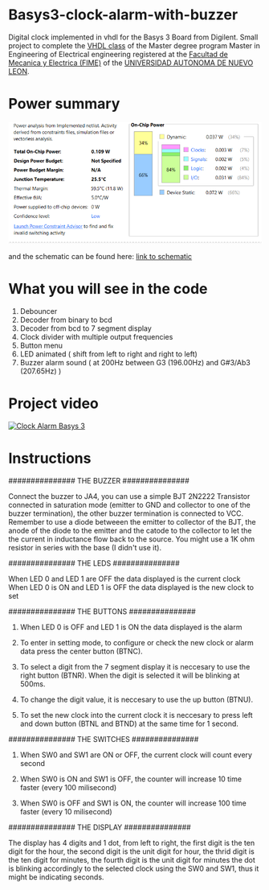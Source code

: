 # Basys3-clock-alarm-with-buzzer
Digital clock implemented in vhdl for the Basys 3 Board from Digilent. Small project to complete the [VHDL class](http://legacy.fime.uanl.mx/subdireccion_posgrado/MIOE/PA/Implementacion%20en%20VHDL.pdf) of the Master degree program Master in Engineering of Electrical engineering registered at the [Facultad de Mecanica y Electrica (FIME)](https://www.fime.uanl.mx/) of the [UNIVERSIDAD AUTONOMA DE NUEVO LEON](https://www.uanl.mx/).

# Power summary

![power summary clock alarm](https://github.com/romybompart/Basys3-clock-alarm-with-buzzer/blob/main/images/POWER%20SUMMARY.PNG)

and the schematic can be found here: [link to schematic](https://github.com/romybompart/Basys3-clock-alarm-with-buzzer/blob/main/images/schematic.pdf)

# What you will see in the code

1. Debouncer
2. Decoder from binary to bcd
3. Decoder from bcd to 7 segment display
4. Clock divider with multiple output frequencies
5. Button menu
6. LED animated ( shift from left to right and right to left)
7. Buzzer alarm sound ( at 200Hz between G3	(196.00Hz) and G#3/Ab3 (207.65Hz)	) 

# Project video  
[![Clock Alarm Basys 3](https://img.youtube.com/vi/IS06bHoTYo8/0.jpg)](https://youtu.be/IS06bHoTYo8)
# Instructions
 ############### THE BUZZER ###############
 
 Connect the buzzer to JA4, you can use a simple BJT 2N2222 Transistor connected in saturation mode (emitter to GND and collector to one of the buzzer termination),
 the other buzzer termination is connected to VCC. Remember to use a diode betweeen the emitter to collector of the BJT, the anode of the diode to the emitter and the 
 catode to the collector to let the the current in inductance flow back to the source.  You might use a 1K ohm resistor in series with the base (I didn't use it). 
 
 ############### THE LEDS ###############
 
 When LED 0 and LED 1 are OFF the data displayed is the current clock 
 When LED 0 is ON and LED 1 is OFF the data displayed is the new clock to set
 
 ############### THE BUTTONS ###############
 
 1. When LED 0 is OFF and LED 1 is ON the data displayed is the alarm
 
 2. To enter in setting mode, to configure or check the new clock or alarm data
 press the center button (BTNC). 
 
 3. To select a digit from the 7 segment display it is neccesary to use the right
 button (BTNR). When the digit is selected it will be blinking at 500ms.
 
 4. To change the digit value, it is neccesary to use the up button (BTNU).
 
 5. To set the new clock into the current clock it is neccesary to press left and 
 down button (BTNL and BTND) at the same time for 1 second. 
 
 ############### THE SWITCHES ###############
 
 1. When SW0 and SW1 are ON or OFF, the current clock will count every second
 
 2. When SW0 is ON and SW1 is OFF, the counter will increase 10 time faster (every
 100 milisecond)
 
 3. When SW0 is OFF and SW1 is ON, the counter will increase 100 time faster (every
 10 milisecond)
 
 ############### THE DISPLAY ###############
 
 The display has 4 digits and 1 dot, from left to right, the first digit is the
 ten digit for the hour, the second digit is the unit digit for hour, the thrid digit
 is the ten digit for minutes, the fourth digit is the unit digit for minutes
 the dot is blinking accordingly to the selected clock using the SW0 and SW1, thus
 it might be indicating seconds.
 
